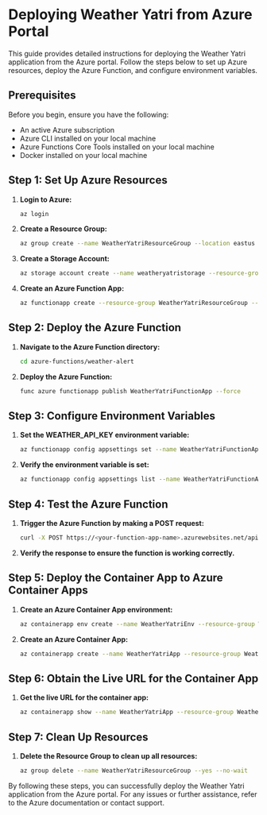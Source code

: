 # Deploying Weather Yatri from Azure Portal

This guide provides detailed instructions for deploying the Weather Yatri application from the Azure portal. Follow the steps below to set up Azure resources, deploy the Azure Function, and configure environment variables.

## Prerequisites

Before you begin, ensure you have the following:

- An active Azure subscription
- Azure CLI installed on your local machine
- Azure Functions Core Tools installed on your local machine
- Docker installed on your local machine

## Step 1: Set Up Azure Resources

1. **Login to Azure:**
   ```sh
   az login
   ```

2. **Create a Resource Group:**
   ```sh
   az group create --name WeatherYatriResourceGroup --location eastus
   ```

3. **Create a Storage Account:**
   ```sh
   az storage account create --name weatheryatristorage --resource-group WeatherYatriResourceGroup --location eastus --sku Standard_LRS
   ```

4. **Create an Azure Function App:**
   ```sh
   az functionapp create --resource-group WeatherYatriResourceGroup --consumption-plan-location eastus --runtime node --functions-version 4 --name WeatherYatriFunctionApp --storage-account weatheryatristorage
   ```

## Step 2: Deploy the Azure Function

1. **Navigate to the Azure Function directory:**
   ```sh
   cd azure-functions/weather-alert
   ```

2. **Deploy the Azure Function:**
   ```sh
   func azure functionapp publish WeatherYatriFunctionApp --force
   ```

## Step 3: Configure Environment Variables

1. **Set the WEATHER_API_KEY environment variable:**
   ```sh
   az functionapp config appsettings set --name WeatherYatriFunctionApp --resource-group WeatherYatriResourceGroup --settings "WEATHER_API_KEY=<your-weather-api-key>"
   ```

2. **Verify the environment variable is set:**
   ```sh
   az functionapp config appsettings list --name WeatherYatriFunctionApp --resource-group WeatherYatriResourceGroup
   ```

## Step 4: Test the Azure Function

1. **Trigger the Azure Function by making a POST request:**
   ```sh
   curl -X POST https://<your-function-app-name>.azurewebsites.net/api/weather-alert -H "Content-Type: application/json" -d '{"city": "CityName", "threshold": TemperatureThreshold}'
   ```

2. **Verify the response to ensure the function is working correctly.**

## Step 5: Deploy the Container App to Azure Container Apps

1. **Create an Azure Container App environment:**
   ```sh
   az containerapp env create --name WeatherYatriEnv --resource-group WeatherYatriResourceGroup --location eastus
   ```

2. **Create an Azure Container App:**
   ```sh
   az containerapp create --name WeatherYatriApp --resource-group WeatherYatriResourceGroup --environment WeatherYatriEnv --image <your-dockerhub-username>/yatri-weather:latest --target-port 5173 --ingress 'external'
   ```

## Step 6: Obtain the Live URL for the Container App

1. **Get the live URL for the container app:**
   ```sh
   az containerapp show --name WeatherYatriApp --resource-group WeatherYatriResourceGroup --query properties.configuration.ingress.fqdn
   ```

## Step 7: Clean Up Resources

1. **Delete the Resource Group to clean up all resources:**
   ```sh
   az group delete --name WeatherYatriResourceGroup --yes --no-wait
   ```

By following these steps, you can successfully deploy the Weather Yatri application from the Azure portal. For any issues or further assistance, refer to the Azure documentation or contact support.
